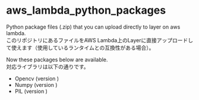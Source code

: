 # aws_lambda_python_packages
Python package files (.zip) that you can upload directly to layer on aws lambda.  
このリポジトリにあるファイルをAWS Lambda上のLayerに直接アップロードして使えます（使用しているランタイムとの互換性がある場合）。

Now these packages below are available.  
対応ライブラリは以下の通りです。
- Opencv (version )
- Numpy (version )
- PIL (version )

